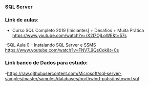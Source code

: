 ### SQL Server

### Link de aulas:

- Curso SQL Completo 2019 [Iniciantes] + Desafios + Muita Prática
  https://www.youtube.com/watch?v=rX2I7OjLqWE&t=57s

-SQL Aula 0 - Instalando SQL Server e SSMS
https://www.youtube.com/watch?v=FNV7_9QsCok&t=0s

### Link banco de Dados para estudo:

-https://raw.githubusercontent.com/Microsoft/sql-server-samples/master/samples/databases/northwind-pubs/instnwnd.sql

